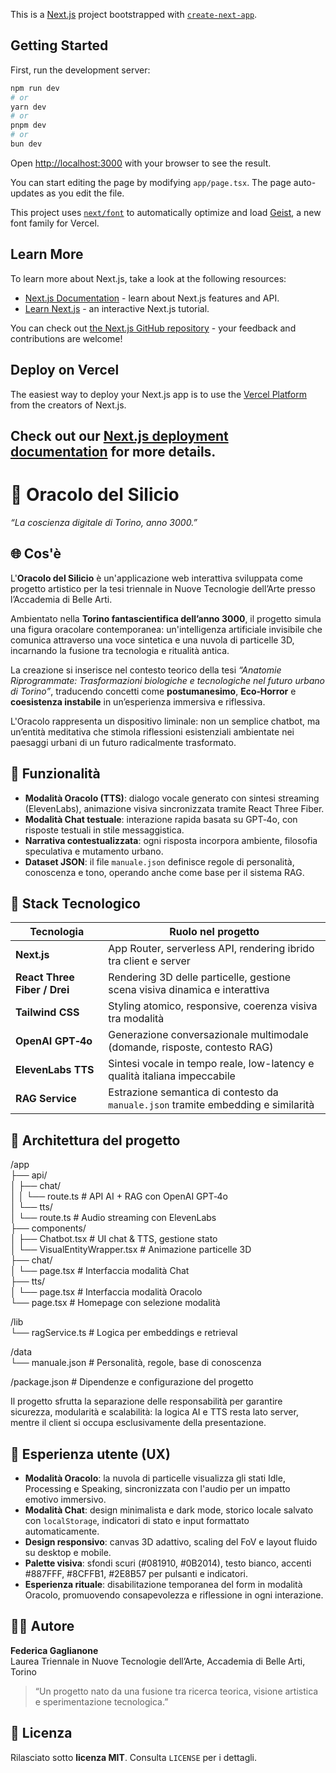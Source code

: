 This is a [Next.js](https://nextjs.org) project bootstrapped with [`create-next-app`](https://nextjs.org/docs/app/api-reference/cli/create-next-app).

## Getting Started

First, run the development server:

```bash
npm run dev
# or
yarn dev
# or
pnpm dev
# or
bun dev
```

Open [http://localhost:3000](http://localhost:3000) with your browser to see the result.

You can start editing the page by modifying `app/page.tsx`. The page auto-updates as you edit the file.

This project uses [`next/font`](https://nextjs.org/docs/app/building-your-application/optimizing/fonts) to automatically optimize and load [Geist](https://vercel.com/font), a new font family for Vercel.

## Learn More

To learn more about Next.js, take a look at the following resources:

- [Next.js Documentation](https://nextjs.org/docs) - learn about Next.js features and API.
- [Learn Next.js](https://nextjs.org/learn) - an interactive Next.js tutorial.

You can check out [the Next.js GitHub repository](https://github.com/vercel/next.js) - your feedback and contributions are welcome!

## Deploy on Vercel

The easiest way to deploy your Next.js app is to use the [Vercel Platform](https://vercel.com/new?utm_medium=default-template&filter=next.js&utm_source=create-next-app&utm_campaign=create-next-app-readme) from the creators of Next.js.

Check out our [Next.js deployment documentation](https://nextjs.org/docs/app/building-your-application/deploying) for more details.
--------------------------------------------------------------------------------------------------------------------------------------

# 🧠 Oracolo del Silicio

_“La coscienza digitale di Torino, anno 3000.”_

## 🌐 Cos'è

L'**Oracolo del Silicio** è un'applicazione web interattiva sviluppata come progetto artistico per la tesi triennale in Nuove Tecnologie dell’Arte presso l’Accademia di Belle Arti.

Ambientato nella **Torino fantascientifica dell’anno 3000**, il progetto simula una figura oracolare contemporanea: un'intelligenza artificiale invisibile che comunica attraverso una voce sintetica e una nuvola di particelle 3D, incarnando la fusione tra tecnologia e ritualità antica.

La creazione si inserisce nel contesto teorico della tesi _“Anatomie Riprogrammate: Trasformazioni biologiche e tecnologiche nel futuro urbano di Torino”_, traducendo concetti come **postumanesimo**, **Eco‑Horror** e **coesistenza instabile** in un’esperienza immersiva e riflessiva.

L'Oracolo rappresenta un dispositivo liminale: non un semplice chatbot, ma un’entità meditativa che stimola riflessioni esistenziali ambientate nei paesaggi urbani di un futuro radicalmente trasformato.

## 🧩 Funzionalità

- **Modalità Oracolo (TTS)**: dialogo vocale generato con sintesi streaming (ElevenLabs), animazione visiva sincronizzata tramite React Three Fiber.
- **Modalità Chat testuale**: interazione rapida basata su GPT‑4o, con risposte testuali in stile messaggistica.
- **Narrativa contestualizzata**: ogni risposta incorpora ambiente, filosofia speculativa e mutamento urbano.
- **Dataset JSON**: il file `manuale.json` definisce regole di personalità, conoscenza e tono, operando anche come base per il sistema RAG.

## 🚀 Stack Tecnologico

| Tecnologia             | Ruolo nel progetto                                                                 |
|------------------------|-------------------------------------------------------------------------------------|
| **Next.js**            | App Router, serverless API, rendering ibrido tra client e server                  |
| **React Three Fiber / Drei** | Rendering 3D delle particelle, gestione scena visiva dinamica e interattiva  |
| **Tailwind CSS**       | Styling atomico, responsive, coerenza visiva tra modalità                          |
| **OpenAI GPT‑4o**      | Generazione conversazionale multimodale (domande, risposte, contesto RAG)          |
| **ElevenLabs TTS**     | Sintesi vocale in tempo reale, low-latency e qualità italiana impeccabile           |
| **RAG Service**        | Estrazione semantica di contesto da `manuale.json` tramite embedding e similarità |

## 🧠 Architettura del progetto
/app  
├── api/  
│   ├── chat/  
│   │   └── route.ts            # API AI + RAG con OpenAI GPT‑4o  
│   └── tts/  
│       └── route.ts            # Audio streaming con ElevenLabs  
├── components/  
│   ├── Chatbot.tsx             # UI chat & TTS, gestione stato  
│   └── VisualEntityWrapper.tsx # Animazione particelle 3D  
├── chat/  
│   └── page.tsx                # Interfaccia modalità Chat  
├── tts/  
│   └── page.tsx                # Interfaccia modalità Oracolo  
└── page.tsx                    # Homepage con selezione modalità

/lib  
└── ragService.ts               # Logica per embeddings e retrieval

/data  
└── manuale.json                # Personalità, regole, base di conoscenza

/package.json                   # Dipendenze e configurazione del progetto


Il progetto sfrutta la separazione delle responsabilità per garantire sicurezza, modularità e scalabilità: la logica AI e TTS resta lato server, mentre il client si occupa esclusivamente della presentazione.

## 🎨 Esperienza utente (UX)

- **Modalità Oracolo**: la nuvola di particelle visualizza gli stati Idle, Processing e Speaking, sincronizzata con l'audio per un impatto emotivo immersivo.
- **Modalità Chat**: design minimalista e dark mode, storico locale salvato con `localStorage`, indicatori di stato e input formattato automaticamente.
- **Design responsivo**: canvas 3D adattivo, scaling del FoV e layout fluido su desktop e mobile.  
- **Palette visiva**: sfondi scuri (#081910, #0B2014), testo bianco, accenti #887FFF, #8CFFB1, #2E8B57 per pulsanti e indicatori.  
- **Esperienza rituale**: disabilitazione temporanea del form in modalità Oracolo, promuovendo consapevolezza e riflessione in ogni interazione.

## 🧑‍🎓 Autore

**Federica Gaglianone**  
Laurea Triennale in Nuove Tecnologie dell’Arte, Accademia di Belle Arti, Torino  
> “Un progetto nato da una fusione tra ricerca teorica, visione artistica e sperimentazione tecnologica.”

## 📜 Licenza

Rilasciato sotto **licenza MIT**. Consulta `LICENSE` per i dettagli.


